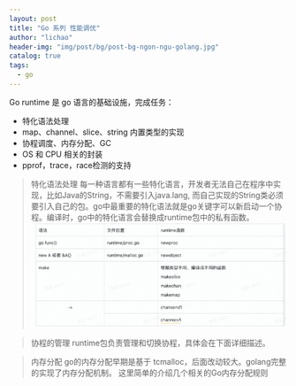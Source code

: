 ```yaml
---
layout: post
title: "Go 系列 性能调优"
author: "lichao"
header-img: "img/post/bg/post-bg-ngon-ngu-golang.jpg"
catalog: true
tags:
  - go
---
```


Go runtime 是 go 语言的基础设施，完成任务：
- 特化语法处理
- map、channel、slice、string 内置类型的实现
- 协程调度、内存分配、GC
- OS 和 CPU 相关的封装
- pprof，trace，race检测的支持

> 特化语法处理
每一种语言都有一些特化语言，开发者无法自己在程序中实现，比如Java的String，不需要引入java.lang, 而自己实现的String类必须要引入自己的包。go中最重要的特化语法就是go关键字可以新启动一个协程。编译时，go中的特化语言会替换成runtime包中的私有函数。
![协程切换](/img/post/lang/go/特化语法.png)

> 协程的管理
runtime包负责管理和切换协程，具体会在下面详细描述。

> 内存分配
go的内存分配早期是基于 tcmalloc，后面改动较大。golang完整的实现了内存分配机制。
这里简单的介绍几个相关的Go内存分配规则
